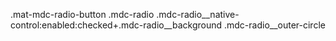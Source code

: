 .mat-mdc-radio-button .mdc-radio .mdc-radio__native-control:enabled:checked+.mdc-radio__background .mdc-radio__outer-circle
